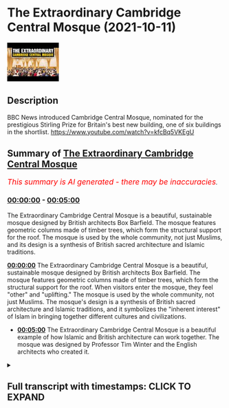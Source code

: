 # The Extraordinary Cambridge Central Mosque (2021-10-11)

![alt The Extraordinary Cambridge Central Mosque](CyOcGExNclY.jpg "The Extraordinary Cambridge Central Mosque")

## Description

BBC News introduced Cambridge Central Mosque, nominated for the prestigious Stirling Prize for Britain's best new building, one of six buildings in the shortlist.
https://www.youtube.com/watch?v=kfcBq5VKEgU

## Summary of [The Extraordinary Cambridge Central Mosque](https://www.youtube.com/watch?v=CyOcGExNclY)


*<span style="color:red; font-size:125%">This summary is AI generated - there may be inaccuracies</span>. [](/)*

### [00:00:00](https://www.youtube.com/watch?v=CyOcGExNclY&t=0) - [00:05:00](https://www.youtube.com/watch?v=CyOcGExNclY&t=300)

The Extraordinary Cambridge Central Mosque is a beautiful, sustainable mosque designed by British architects Box Barfield. The mosque features geometric columns made of timber trees, which form the structural support for the roof. The mosque is used by the whole community, not just Muslims, and its design is a synthesis of British sacred architecture and Islamic traditions.

**[00:00:00](https://www.youtube.com/watch?v=CyOcGExNclY&t=0)** The Extraordinary Cambridge Central Mosque is a beautiful, sustainable mosque designed by British architects Box Barfield. The mosque features geometric columns made of timber trees, which form the structural support for the roof. When visitors enter the mosque, they feel "other" and "uplifting." The mosque is used by the whole community, not just Muslims. The mosque's design is a synthesis of British sacred architecture and Islamic traditions, and it symbolizes the "inherent interest" of Islam in bringing together different cultures and civilizations.
* **[00:05:00](https://www.youtube.com/watch?v=CyOcGExNclY&t=300)** The Extraordinary Cambridge Central Mosque is a beautiful example of how Islamic and British architecture can work together. The mosque was designed by Professor Tim Winter and the English architects who created it.

<details><summary><h2>Full transcript with timestamps: CLICK TO EXPAND</h2></summary>

[0:00:00](https://youtu.be/CyOcGExNclY?t=0) according to the bbc one of britain's  
[0:00:03](https://youtu.be/CyOcGExNclY?t=3) best new buildings is a mosque  
[0:00:07](https://youtu.be/CyOcGExNclY?t=7) the extraordinary cambridge central  
[0:00:10](https://youtu.be/CyOcGExNclY?t=10) mosque has geometric columns these are  
[0:00:13](https://youtu.be/CyOcGExNclY?t=13) made of timber timber trees which form  
[0:00:15](https://youtu.be/CyOcGExNclY?t=15) the structural support for the roof so  
[0:00:18](https://youtu.be/CyOcGExNclY?t=18) i'm just going to share with you uh just  
[0:00:20](https://youtu.be/CyOcGExNclY?t=20) a couple of minutes of this bbc article  
[0:00:24](https://youtu.be/CyOcGExNclY?t=24) a bbc news item  
[0:00:32](https://youtu.be/CyOcGExNclY?t=32) the rebus sterling prize for britain's  
[0:00:33](https://youtu.be/CyOcGExNclY?t=33) best new building will be announced next  
[0:00:35](https://youtu.be/CyOcGExNclY?t=35) week the shortlist includes a footbridge  
[0:00:37](https://youtu.be/CyOcGExNclY?t=37) in the south west of england a boat  
[0:00:39](https://youtu.be/CyOcGExNclY?t=39) museum in the lake district and a  
[0:00:40](https://youtu.be/CyOcGExNclY?t=40) university building in southwest london  
[0:00:42](https://youtu.be/CyOcGExNclY?t=42) over the coming few days we're going to  
[0:00:43](https://youtu.be/CyOcGExNclY?t=43) look at each of the six buildings on the  
[0:00:45](https://youtu.be/CyOcGExNclY?t=45) shortlist today it's the cambridge  
[0:00:48](https://youtu.be/CyOcGExNclY?t=48) central mosque which features geometric  
[0:00:50](https://youtu.be/CyOcGExNclY?t=50) columns  
[0:00:51](https://youtu.be/CyOcGExNclY?t=51) timber trees which form the structural  
[0:00:54](https://youtu.be/CyOcGExNclY?t=54) support for the roof  
[0:00:59](https://youtu.be/CyOcGExNclY?t=59) when you enter this space it feels very  
[0:01:01](https://youtu.be/CyOcGExNclY?t=61) other and hopefully uplifting i don't  
[0:01:04](https://youtu.be/CyOcGExNclY?t=64) think as architects we can hope for  
[0:01:05](https://youtu.be/CyOcGExNclY?t=65) anything more than that really  
[0:01:08](https://youtu.be/CyOcGExNclY?t=68) my name is julia barfield i'm one of the  
[0:01:10](https://youtu.be/CyOcGExNclY?t=70) co-founders of box barfield architects  
[0:01:12](https://youtu.be/CyOcGExNclY?t=72) and we are the architects of the  
[0:01:15](https://youtu.be/CyOcGExNclY?t=75) cambridge central mosque  
[0:01:18](https://youtu.be/CyOcGExNclY?t=78) we hadn't designed a mosque before so of  
[0:01:20](https://youtu.be/CyOcGExNclY?t=80) course we did a lot of research to find  
[0:01:22](https://youtu.be/CyOcGExNclY?t=82) out about mosque design throughout the  
[0:01:24](https://youtu.be/CyOcGExNclY?t=84) world and what we discovered was that  
[0:01:27](https://youtu.be/CyOcGExNclY?t=87) historically and globally mosques  
[0:01:29](https://youtu.be/CyOcGExNclY?t=89) generally took on the character of the  
[0:01:32](https://youtu.be/CyOcGExNclY?t=92) place that they were in and the time  
[0:01:33](https://youtu.be/CyOcGExNclY?t=93) they were in so what should a british  
[0:01:35](https://youtu.be/CyOcGExNclY?t=95) mosque of the 20th century be like  
[0:01:39](https://youtu.be/CyOcGExNclY?t=99) david my partner was the one who came up  
[0:01:41](https://youtu.be/CyOcGExNclY?t=101) with this idea of the glade  
[0:01:44](https://youtu.be/CyOcGExNclY?t=104) of trees and the garden of paradise  
[0:01:48](https://youtu.be/CyOcGExNclY?t=108) trees in this glade of trees became  
[0:01:50](https://youtu.be/CyOcGExNclY?t=110) these structural trees this is an  
[0:01:52](https://youtu.be/CyOcGExNclY?t=112) entirely timber structural building  
[0:01:54](https://youtu.be/CyOcGExNclY?t=114) timber is beautiful it's very  
[0:01:56](https://youtu.be/CyOcGExNclY?t=116) sustainable but also it's got that  
[0:01:58](https://youtu.be/CyOcGExNclY?t=118) connection with nature which is in islam  
[0:02:01](https://youtu.be/CyOcGExNclY?t=121) very important that's also one of the  
[0:02:03](https://youtu.be/CyOcGExNclY?t=123) kind of features of this  
[0:02:05](https://youtu.be/CyOcGExNclY?t=125) phase is that you naturally somehow look  
[0:02:07](https://youtu.be/CyOcGExNclY?t=127) up  
[0:02:08](https://youtu.be/CyOcGExNclY?t=128) which seems appropriate for a sacred  
[0:02:11](https://youtu.be/CyOcGExNclY?t=131) space  
[0:02:12](https://youtu.be/CyOcGExNclY?t=132) it's a space that's used by the whole  
[0:02:14](https://youtu.be/CyOcGExNclY?t=134) community not just the muslim community  
[0:02:17](https://youtu.be/CyOcGExNclY?t=137) the idea is that the mosque is not just  
[0:02:19](https://youtu.be/CyOcGExNclY?t=139) a place for worship it's so lovely to  
[0:02:21](https://youtu.be/CyOcGExNclY?t=141) see there's that sense of pride and  
[0:02:23](https://youtu.be/CyOcGExNclY?t=143) ownership from not just muslims in  
[0:02:25](https://youtu.be/CyOcGExNclY?t=145) cambridge but also the wider community  
[0:02:27](https://youtu.be/CyOcGExNclY?t=147) too  
[0:02:29](https://youtu.be/CyOcGExNclY?t=149) you're sort of met with this immediate  
[0:02:30](https://youtu.be/CyOcGExNclY?t=150) calm and sense of peace and it's  
[0:02:32](https://youtu.be/CyOcGExNclY?t=152) something that visitors get to  
[0:02:33](https://youtu.be/CyOcGExNclY?t=153) experience multitasking they visit but  
[0:02:35](https://youtu.be/CyOcGExNclY?t=155) something i get to experience every day  
[0:02:36](https://youtu.be/CyOcGExNclY?t=156) so it's just phenomenal we've kept the  
[0:02:39](https://youtu.be/CyOcGExNclY?t=159) energy usage down as much as possible as  
[0:02:41](https://youtu.be/CyOcGExNclY?t=161) well as trying to address embodied  
[0:02:43](https://youtu.be/CyOcGExNclY?t=163) carbon  
[0:02:44](https://youtu.be/CyOcGExNclY?t=164) in the choice of materials all the  
[0:02:47](https://youtu.be/CyOcGExNclY?t=167) rainwater is captured  
[0:02:49](https://youtu.be/CyOcGExNclY?t=169) it's used to flush the toilets and also  
[0:02:51](https://youtu.be/CyOcGExNclY?t=171) to help water the garden  
[0:02:53](https://youtu.be/CyOcGExNclY?t=173) in a sense we were trying to  
[0:02:55](https://youtu.be/CyOcGExNclY?t=175) kind of combine the english sacred  
[0:02:58](https://youtu.be/CyOcGExNclY?t=178) architecture with islamic traditions  
[0:03:01](https://youtu.be/CyOcGExNclY?t=181) we wanted to construct something that  
[0:03:04](https://youtu.be/CyOcGExNclY?t=184) was a symbol of hope that this  
[0:03:06](https://youtu.be/CyOcGExNclY?t=186) difference is not just about problems of  
[0:03:09](https://youtu.be/CyOcGExNclY?t=189) integration but it's about the inherent  
[0:03:11](https://youtu.be/CyOcGExNclY?t=191) interests of bringing together different  
[0:03:13](https://youtu.be/CyOcGExNclY?t=193) narratives different civilizations  
[0:03:14](https://youtu.be/CyOcGExNclY?t=194) different ethnicities languages cultural  
[0:03:17](https://youtu.be/CyOcGExNclY?t=197) communities it's a kind of celebration  
[0:03:20](https://youtu.be/CyOcGExNclY?t=200) of the very central contribution that  
[0:03:22](https://youtu.be/CyOcGExNclY?t=202) islam brings to the  
[0:03:24](https://youtu.be/CyOcGExNclY?t=204) rainbow diversity that is what makes  
[0:03:27](https://youtu.be/CyOcGExNclY?t=207) modern britain so fascinating  
[0:03:28](https://youtu.be/CyOcGExNclY?t=208) muslim islamic culture has been part of  
[0:03:31](https://youtu.be/CyOcGExNclY?t=211) british culture for so long and i hope  
[0:03:32](https://youtu.be/CyOcGExNclY?t=212) this building reaffirms that it brings  
[0:03:35](https://youtu.be/CyOcGExNclY?t=215) the two together  
[0:03:36](https://youtu.be/CyOcGExNclY?t=216) [Music]  
[0:03:39](https://youtu.be/CyOcGExNclY?t=219) and one of the interesting features of  
[0:03:41](https://youtu.be/CyOcGExNclY?t=221) this uh building is the fact that the  
[0:03:44](https://youtu.be/CyOcGExNclY?t=224) architects were english architects  
[0:03:46](https://youtu.be/CyOcGExNclY?t=226) they've never built a mosque before  
[0:03:49](https://youtu.be/CyOcGExNclY?t=229) and they decided to combine the english  
[0:03:52](https://youtu.be/CyOcGExNclY?t=232) style of sacred architecture with  
[0:03:55](https://youtu.be/CyOcGExNclY?t=235) islamic traditions to produce this  
[0:03:57](https://youtu.be/CyOcGExNclY?t=237) amazing  
[0:03:58](https://youtu.be/CyOcGExNclY?t=238) synthesis and in their research for this  
[0:04:02](https://youtu.be/CyOcGExNclY?t=242) mosque they were commissioned to to  
[0:04:04](https://youtu.be/CyOcGExNclY?t=244) build they discovered an interesting  
[0:04:06](https://youtu.be/CyOcGExNclY?t=246) fact which is worth emphasizing and they  
[0:04:09](https://youtu.be/CyOcGExNclY?t=249) say quote historically and globally  
[0:04:12](https://youtu.be/CyOcGExNclY?t=252) mosques took on the character of the  
[0:04:14](https://youtu.be/CyOcGExNclY?t=254) place and time they were in  
[0:04:18](https://youtu.be/CyOcGExNclY?t=258) so moss weren't sticking out like a sore  
[0:04:20](https://youtu.be/CyOcGExNclY?t=260) thumb they blended in with their  
[0:04:22](https://youtu.be/CyOcGExNclY?t=262) environment taking on the character of  
[0:04:25](https://youtu.be/CyOcGExNclY?t=265) the buildings around them and the  
[0:04:26](https://youtu.be/CyOcGExNclY?t=266) culture what a beautiful idea  
[0:04:29](https://youtu.be/CyOcGExNclY?t=269) so one of the questions is what should a  
[0:04:31](https://youtu.be/CyOcGExNclY?t=271) 21st century british mosque look like  
[0:04:35](https://youtu.be/CyOcGExNclY?t=275) and i think this if there's going to be  
[0:04:37](https://youtu.be/CyOcGExNclY?t=277) an answer this is going to be it it's  
[0:04:39](https://youtu.be/CyOcGExNclY?t=279) such an extraordinary building  
[0:04:41](https://youtu.be/CyOcGExNclY?t=281) and the one of the key concepts the  
[0:04:43](https://youtu.be/CyOcGExNclY?t=283) architects mentioned you can see this in  
[0:04:45](https://youtu.be/CyOcGExNclY?t=285) the video is this idea of a glade of  
[0:04:48](https://youtu.be/CyOcGExNclY?t=288) trees  
[0:04:49](https://youtu.be/CyOcGExNclY?t=289) and the garden of paradise and of course  
[0:04:52](https://youtu.be/CyOcGExNclY?t=292) paradise  
[0:04:53](https://youtu.be/CyOcGExNclY?t=293) is a key  
[0:04:55](https://youtu.be/CyOcGExNclY?t=295) concept found in the quran and it is  
[0:04:58](https://youtu.be/CyOcGExNclY?t=298) like a garden in many ways and it exudes  
[0:05:01](https://youtu.be/CyOcGExNclY?t=301) calm and peace both in paradise and in  
[0:05:04](https://youtu.be/CyOcGExNclY?t=304) this mosque as the people who go there  
[0:05:07](https://youtu.be/CyOcGExNclY?t=307) will tell you  
[0:05:09](https://youtu.be/CyOcGExNclY?t=309) and um if there is a future where  
[0:05:11](https://youtu.be/CyOcGExNclY?t=311) the best of british english architecture  
[0:05:14](https://youtu.be/CyOcGExNclY?t=314) and the best of islamic architecture can  
[0:05:17](https://youtu.be/CyOcGExNclY?t=317) come together in this beautiful  
[0:05:19](https://youtu.be/CyOcGExNclY?t=319) synthesis this has got to be it so  
[0:05:22](https://youtu.be/CyOcGExNclY?t=322) all credit all kudos to the english  
[0:05:24](https://youtu.be/CyOcGExNclY?t=324) architects  
[0:05:25](https://youtu.be/CyOcGExNclY?t=325) and to professor  
[0:05:27](https://youtu.be/CyOcGExNclY?t=327) tim winter who is the genius behind this  
[0:05:30](https://youtu.be/CyOcGExNclY?t=330) project at the university of cambridge  

</details>

